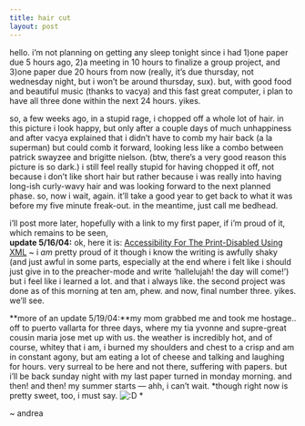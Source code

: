 ```yaml
---
title: hair cut    
layout: post
---
```


hello. i&#8217;m not planning on getting any sleep tonight since i had 1)one paper due 5 hours ago, 2)a meeting in 10 hours to finalize a group project, and 3)one paper due 20 hours from now (really, it&#8217;s due thursday, not wednesday night, but i won&#8217;t be around thursday, sux). but, with good food and beautiful music (thanks to vacya) and this fast great computer, i plan to have all three done within the next 24 hours. yikes.

so, a few weeks ago, in a stupid rage, i chopped off a whole lot of hair. in this picture i look happy, but only after a couple days of much unhappiness and after vacya explained that i didn&#8217;t have to comb my hair back (a la superman) but could comb it forward, looking less like a combo between patrick swayzee and brigitte nielson. (btw, there&#8217;s a very good reason this picture is so dark.) i still feel really stupid for having chopped it off, not because i don&#8217;t like short hair but rather because i was really into having long-ish curly-wavy hair and was looking forward to the next planned phase. so, now i wait, again. it&#8217;ll take a good year to get back to what it was before my five minute freak-out. in the meantime, just call me bedhead.

i&#8217;ll post more later, hopefully with a link to my first paper, if i&#8217;m proud of it, which remains to be seen,  
**update 5/16/04:** ok, here it is: [Accessibility For The Print-Disabled Using <span class="caps">XML</span>][1] ~ i *am* pretty proud of it though i know the writing is awfully shaky (and just awful in some parts, especially at the end where i felt like i should just give in to the preacher-mode and write &#8216;hallelujah! the day will come!&#8217;) but i feel like i learned a lot. and that i always like. the second project was done as of this morning at ten am, phew. and now, final number three. yikes. we&#8217;ll see.

**more of an update 5/19/04:**my mom grabbed me and took me hostage.. off to puerto vallarta for three days, where my tia yvonne and supre-great cousin maria jose met up with us. the weather is incredibly hot, and of course, whitey that i am, i burned my shoulders and chest to a crisp and am in constant agony, but am eating a lot of cheese and talking and laughing for hours. very surreal to be here and not there, suffering with papers. but i&#8217;ll be back sunday night with my last paper turned in monday morning. and then! and then! my summer starts &#8212; ahh, i can&#8217;t wait. *though right now is pretty sweet, too, i must say. <img src="http://localhost:8888/wordpress/wp-includes/images/smilies/icon_biggrin.gif" alt=":D" class="wp-smiley" /> *

~ andrea

 [1]: http://polaris.gseis.ucla.edu/ahull/277final.html
